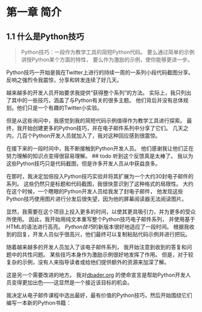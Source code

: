 # 第一章 简介

## 1.1 什么是Python技巧

> Python技巧：一段作为教学工具的简短Python代码。
> 要么通过简单的示例讲授Python某个方面的特性，
> 要么作为激励的示例，使你能够更进一步。

Python技巧一开始是我在Twitter上进行的持续一周的一系列小段代码截图分享。 
反响之强烈令我震惊，分享和转发连续了好几天。

越来越多的开发人员开始要求我提供“获得整个系列”的方法。
实际上，我只列出了其中的一些技巧，涵盖了与Python有关的很多主题。
他们背后并没有总体规划。他们只是一个有趣的Twitter小实验。

但是从这些询问中，我感觉到我的简短代码示例值得作为教学工具进行探索。
最终，我开始创建更多的Python技巧，并在电子邮件系列中分享了它们。
几天之内，几百个Python开发人员就加入了，我对这种回应感到很震惊。

在接下来的一段时间中，我不断接触到Python开发人员。
他们感谢我让他们正在努力理解的知识点变得很容易理解。  ## todo
听到这个反馈真是太棒了。
我以为这些Python技巧只是代码截图，但是许多开发人员从中获益良多。

在那时，我决定加倍投入Python技巧实验并将其扩展为一个大约30封电子邮件的系列。
这些仍然只是标题和代码截图，我很快意识到了这种格式的局限性。
大约在这个时候，一个瞎眼的Python开发人员给我发了封电子邮件，
他发现这些Python技巧使用图片进行分发后很失望，因为他的屏幕阅读器无法阅读图片。

显然，我需要在这个项目上投入更多的时间，以使其更具吸引力，并为更多的受众所使用。
因此，我开始用纯文本重写整个Python技巧电子邮件系列，
并使用基于HTML的语法进行高亮。
*Python技巧*的新版本很好地适应了一段时间。
根据我收到的回复，开发人员似乎很高兴，他们最终可以复制粘贴代码示例并进行把玩。

随着越来越多的开发人员加入了该电子邮件系列，
我开始注意到收到的答复和问题中的共性问题。
某些技巧本身作为激励示例很好地发挥了作用。
但是，对于较复杂的示例，没有人来指导读者或给他们提供额外的资源来加深了解。

这是另一个需要改进的地方。
我对[dbader.org](https://dbader.org/) 的使命宣言是帮助Python开发人员变得更加出色——这显然是一个接近该目标的机会。

我决定从电子邮件课程中选出最好，最有价值的Python技巧，然后开始围绕它们编写一本新的Python书籍：

